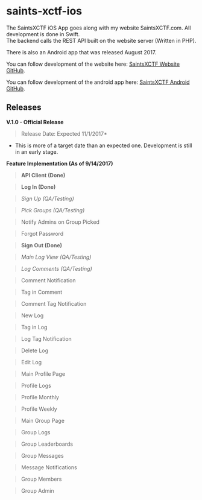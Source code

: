 # saints-xctf-ios

The SaintsXCTF iOS App goes along with my website SaintsXCTF.com.  All development is done in Swift.  
The backend calls the REST API built on the website server (Written in PHP).

There is also an Android app that was released August 2017.

You can follow development of the website here: [SaintsXCTF Website GitHub](https://github.com/AJarombek/saints-xctf).

You can follow development of the android app here: [SaintsXCTF Android GitHub](https://github.com/AJarombek/saints-xctf-android).

## Releases

**V.1.0 - Official Release**

> Release Date: Expected 11/1/2017*

* This is more of a target date than an expected one.  Development is still in an early stage.

**Feature Implementation (As of 9/14/2017)**

>**API Client (Done)**

>**Log In (Done)**

>*Sign Up (QA/Testing)*

>*Pick Groups (QA/Testing)*

>Notify Admins on Group Picked

>Forgot Password

>**Sign Out (Done)**

>*Main Log View (QA/Testing)*

>*Log Comments (QA/Testing)*

>Comment Notification

>Tag in Comment

>Comment Tag Notification

>New Log

>Tag in Log

>Log Tag Notification

>Delete Log

>Edit Log

>Main Profile Page

>Profile Logs

>Profile Monthly

>Profile Weekly

>Main Group Page

>Group Logs

>Group Leaderboards

>Group Messages

>Message Notifications

>Group Members

>Group Admin

